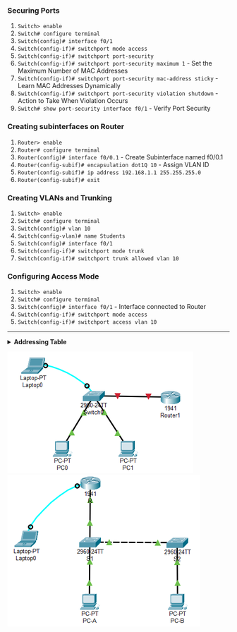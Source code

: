 ### **Securing Ports**
  1. `Switch> enable`
  2. `Switch# configure terminal`
  3. `Switch(config)# interface f0/1`
  4. `Switch(config-if)# switchport mode access`
  5. `Switch(config-if)# switchport port-security`
  6. `Switch(config-if)# switchport port-security maximum 1`  - Set the Maximum Number of MAC Addresses
  7. `Switch(config-if)# switchport port-security mac-address sticky` - Learn MAC Addresses Dynamically
  8. `Switch(config-if)# switchport port-security violation shutdown` - Action to Take When Violation Occurs
  9. `Switch# show port-security interface f0/1` - Verify Port Security

  ### **Creating subinterfaces on Router**
  1. `Router> enable`
  2. `Router# configure terminal`
  3. `Router(config)# interface f0/0.1` - Create Subinterface named f0/0.1
  4. `Router(config-subif)# encapsulation dot1Q 10` - Assign VLAN ID
  5. `Router(config-subif)# ip address 192.168.1.1 255.255.255.0`
  6. `Router(config-subif)# exit`

  ### **Creating VLANs and Trunking**
  1. `Switch> enable`
  2. `Switch# configure terminal`
  3. `Switch(config)# vlan 10`
  4. `Switch(config-vlan)# name Students`
  5. `Switch(config)# interface f0/1`
  6. `Switch(config-if)# switchport mode trunk`
  7. `Switch(config-if)# switchport trunk allowed vlan 10`

  ### **Configuring Access Mode**
  1. `Switch> enable`
  2. `Switch# configure terminal`
  3. `Switch(config)# interface f0/1` - Interface connected to Router
  4. `Switch(config-if)# switchport mode access`
  5. `Switch(config-if)# switchport access vlan 10`

---

<details>
<summary><strong>Addressing Table</strong></summary>

| Device | Interface | IP Address   | Subnet Mask    | Default Gateway |
|--------|-----------|--------------|----------------|-----------------|
| R      | G0/0.1    | 192.168.1.1  | 255.255.255.0  |                 |
| R      | G0/0.10   | 192.168.10.1 | 255.255.255.0  |                 |
| R      | G0/0.20   | 192.168.20.1 | 255.255.255.0  |                 |
| S1     | VLAN 1    | 192.168.1.11 | 255.255.255.0  | 192.168.1.1     |
| S1     | VLAN 10   | 192.168.10.2 | 255.255.255.0  |                 |
| S2     | VLAN 1    | 192.168.1.12 | 255.255.255.0  | 192.168.1.1     |
| S2     | VLAN 20   | 192.168.20.2 | 255.255.255.0  |                 |
| PC-A   | NIC       | 192.168.10.3 | 255.255.255.0  | 192.168.10.1    |
| PC-B   | NIC       | 192.168.20.3 | 255.255.255.0  | 192.168.20.1    |

</details>

<img src='./L6_A.png' /><br>
<img src='./L6_B.png' /><br>